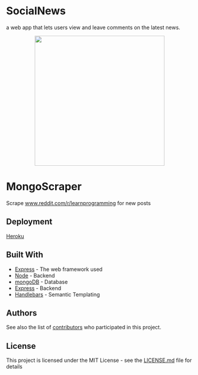 # SocialNews
a web app that lets users view and leave comments on the latest news. 
<p align="center">
  <img src="/public/assets/images/readme1.jpg" width="350"/>
</p>

# MongoScraper
Scrape www.reddit.com/r/learnprogramming for new posts


## Deployment

 <a href="https://www.heroku.com/">Heroku</a> 

## Built With

* [Express](https://expressjs.com/) - The web framework used
* [Node](https://nodejs.org/en/) - Backend
* [mongoDB](https://www.mongodb.com/) - Database
* [Express](https://expressjs.com/) - Backend 
* [Handlebars](http://handlebarsjs.com/) - Semantic Templating 


## Authors

See also the list of [contributors](https://github.com/Jordan-Gilliam/SocialNews) who participated in this project.

## License

This project is licensed under the MIT License - see the [LICENSE.md](LICENSE.md) file for details


